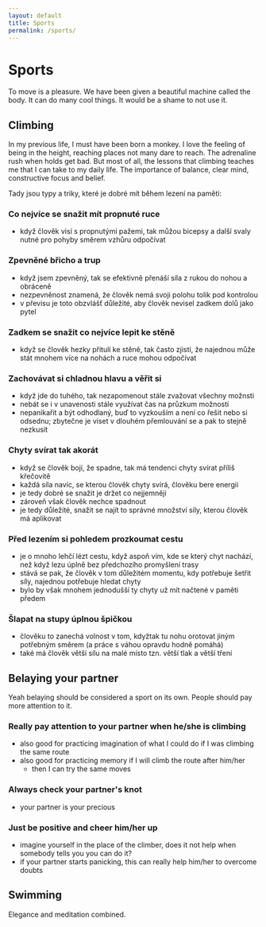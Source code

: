 ```yaml
---
layout: default
title: Sports
permalink: /sports/
---
```


# Sports

To move is a pleasure. We have been given a beautiful machine called the body. It can do many cool things. It would be a shame to not use it.

## Climbing

In my previous life, I must have been born a monkey. I love the feeling of being in the height, reaching places not many dare to reach. The adrenaline rush when holds get bad. But most of all, the lessons that climbing teaches me that I can take to my daily life. The importance of balance, clear mind, constructive focus and belief.

Tady jsou typy a triky, které je dobré mít během lezení na paměti:

### Co nejvíce se snažit mít propnuté ruce
- když člověk visí s propnutými pažemi, tak můžou bicepsy a další svaly nutné pro pohyby směrem vzhůru odpočívat

### Zpevněné břicho a trup
- když jsem zpevněný, tak se efektivně přenáší síla z rukou do nohou a obráceně
- nezpevněnost znamená, že člověk nemá svoji polohu tolik pod kontrolou
- v převisu je toto obzvlášť důležité, aby člověk nevisel zadkem dolů jako pytel

### Zadkem se snažit co nejvíce lepit ke stěně
- když se člověk hezky přitulí ke stěně, tak často zjistí, že najednou může stát mnohem více na nohách a ruce mohou odpočívat

### Zachovávat si chladnou hlavu a věřit si
- když jde do tuhého, tak nezapomenout stále zvažovat všechny možnsti
- nebát se i v unavenosti stále využívat čas na průzkum možností
- nepanikařit a být odhodlaný, buď to vyzkouším a není co řešit nebo si odsednu; zbytečne je viset v dlouhém přemlouvání se a pak to stejně nezkusit

### Chyty svírat tak akorát
- když se člověk bojí, že spadne, tak má tendenci chyty svírat příliš křečovitě
- každá síla navíc, se kterou člověk chyty svírá, člověku bere energii
- je tedy dobré se snažit je držet co nejjemněji
- zároveň však člověk nechce spadnout
- je tedy důležité, snažit se najít to správné množství síly, kterou člověk má aplikovat

### Před lezením si pohledem prozkoumat cestu
- je o mnoho lehčí lézt cestu, když aspoň vím, kde se který chyt nachází, než když lezu úplně bez předchozího promyšlení trasy
- stává se pak, že člověk v tom důležitém momentu, kdy potřebuje šetřit síly, najednou potřebuje hledat chyty
- bylo by však mnohem jednodušší ty chyty už mít načtené v paměti předem

### Šlapat na stupy úplnou špičkou
- člověku to zanechá volnost v tom, kdyžtak tu nohu orotovat jiným potřebným směrem (a práce s váhou opravdu hodně pomáhá)
- také má člověk větší sílu na malé místo tzn. větší tlak a větší tření

## Belaying your partner

Yeah belaying should be considered a sport on its own. People should pay more attention to it.

### Really pay attention to your partner when he/she is climbing
- also good for practicing imagination of what I could do if I was climbing the same route
- also good for practicing memory if I will climb the route after him/her
  - then I can try the same moves

### Always check your partner's knot
- your partner is your precious

### Just be positive and cheer him/her up
- imagine yourself in the place of the climber, does it not help when somebody tells you you can do it?
- if your partner starts panicking, this can really help him/her to overcome doubts

## Swimming

Elegance and meditation combined.